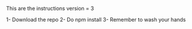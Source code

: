 This are the instructions
version = 3

1- Download the repo
2- Do npm install
3- Remember to wash your hands

